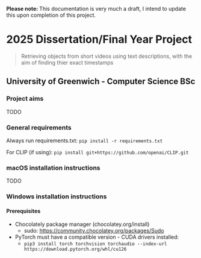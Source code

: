 <p><b>Please note: </b>This documentation is very much a draft, I intend to update this upon completion of this project.</p>

# 2025 Dissertation/Final Year Project
> Retrieving objects from short videos using text descriptions, with the aim of finding thier exact timestamps
## University of Greenwich - Computer Science BSc
### Project aims
TODO

### General requirements
Always run requirements.txt: `pip install -r requirements.txt`

For CLIP (if using): `pip install git+https://github.com/openai/CLIP.git`

### macOS installation instructions
TODO

### Windows installation instructions
#### Prerequisites
 - Chocolately package manager (chocolatey.org/install)
    - sudo: https://community.chocolatey.org/packages/Sudo
 - PyTorch must have a compatible version - CUDA drivers installed:
    - `pip3 install torch torchvision torchaudio --index-url https://download.pytorch.org/whl/cu126`
